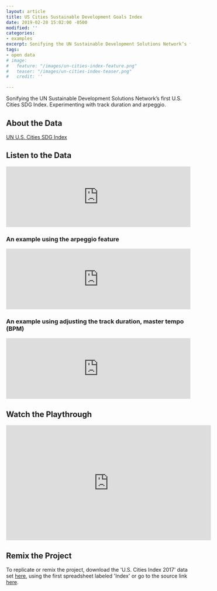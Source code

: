 ```yaml
---
layout: article
title: US Cities Sustainable Development Goals Index
date: 2019-02-28 15:02:00 -0500
modified: ''
categories:
- examples
excerpt: Sonifying the UN Sustainable Development Solutions Network’s first U.S. Cities SDG Index. Experimenting with track duration and arpeggio.
tags:
- open data
# image:
#   feature: "/images/un-cities-index-feature.png"
#   teaser: "/images/un-cities-index-teaser.png"
#   credit: ''

---
```

Sonifying the UN Sustainable Development Solutions Network’s first U.S. Cities SDG Index. Experimenting with track duration and arpeggio.

## About the Data

[UN U.S. Cities SDG Index](http://unsdsn.org/resources/publications/us-cities-sdg-index/ "UN U.S. Cities SDG Index")

## Listen to the Data

<iframe width="100%" height="166" scrolling="no" frameborder="no" allow="autoplay" src="https://w.soundcloud.com/player/?url=https%3A//api.soundcloud.com/tracks/562982358%3Fsecret_token%3Ds-Si4fA&color=%23f57c00&auto_play=false&hide_related=false&show_comments=true&show_user=true&show_reposts=false&show_teaser=true"></iframe>

### An example using the arpeggio feature

<iframe width="100%" height="166" scrolling="no" frameborder="no" allow="autoplay" src="https://w.soundcloud.com/player/?url=https%3A//api.soundcloud.com/tracks/581764176%3Fsecret_token%3Ds-Sq1Fg&color=%23f57c00&auto_play=false&hide_related=false&show_comments=true&show_user=true&show_reposts=false&show_teaser=true"></iframe>

### An example using adjusting the track duration, master tempo (BPM)

<iframe width="100%" height="166" scrolling="no" frameborder="no" allow="autoplay" src="https://w.soundcloud.com/player/?url=https%3A//api.soundcloud.com/tracks/581764650%3Fsecret_token%3Ds-eVSoK&color=%23f57c00&auto_play=false&hide_related=false&show_comments=true&show_user=true&show_reposts=false&show_teaser=true"></iframe>

## Watch the Playthrough

<iframe width="560" height="315" src="https://www.youtube.com/embed/Iafs6t6pu7Y" frameborder="0" allow="accelerometer; autoplay; encrypted-media; gyroscope; picture-in-picture" allowfullscreen></iframe>

## Remix the Project

To replicate or remix the project, download the 'U.S. Cities Index 2017' data set [here](https://drive.google.com/file/d/1NvxNo3IR3LKXUMi0xDv9imU-dZn75cj1/view "U.S. Cities Index 2017"), using the first spreadsheet labeled 'Index' or go to the source link [here](http://unsdsn.org/resources/publications/us-cities-sdg-index/ "U.S. Cities Index 2017").
